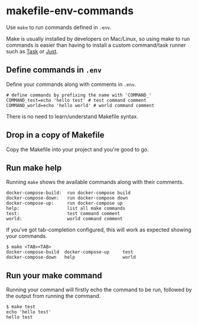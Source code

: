 # makefile-env-commands

Use `make` to run commands defined in `.env`.

Make is usually installed by developers on Mac/Linux, so using make to run commands is easier than having to install a custom command/task runner such as [Task](https://taskfile.dev/) or [Just](https://github.com/casey/just).

## Define commands in `.env`

Define your commands along with comments in `.env`.

```shell
# define commands by prefixing the name with 'COMMAND_'
COMMAND_test=echo 'hello test' # test command comment
COMMAND_world=echo 'hello world' # world command comment
```

There is no need to learn/understand Makefile syntax.

## Drop in a copy of Makefile

Copy the Makefile into your project and you're good to go.

## Run make help

Running `make` shows the available commands along with their comments.

```shell
docker-compose-build:  run docker-compose build
docker-compose-down:   run docker-compose down
docker-compose-up:     run docker-compose up
help:                  list all make commands
test:                  test command comment
world:                 world command comment
```

If you've got tab-completion configured, this will work as expected showing your commands.

```shell
$ make <TAB><TAB>
docker-compose-build  docker-compose-up     test
docker-compose-down   help                  world
```

## Run your make command

Running your command will firstly echo the command to be run, followed by the output from running the command.

```shell
$ make test
echo 'hello test'
hello test
```
